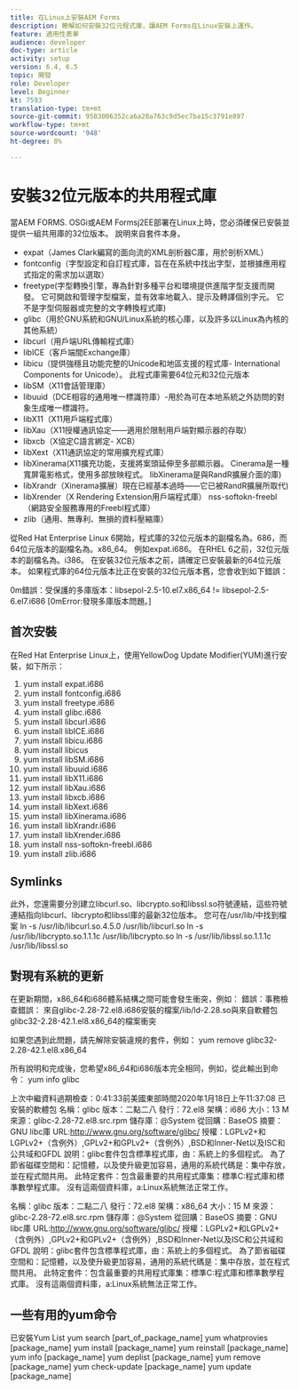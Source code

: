 ```yaml
---
title: 在Linux上安裝AEM Forms
description: 瞭解如何安裝32位元程式庫，讓AEM Forms在Linux安裝上運作。
feature: 適用性表單
audience: developer
doc-type: article
activity: setup
version: 6.4, 6.5
topic: 開發
role: Developer
level: Beginner
kt: 7593
translation-type: tm+mt
source-git-commit: 9583006352ca6a20a763c9d5ec7ba15c3791e897
workflow-type: tm+mt
source-wordcount: '948'
ht-degree: 0%

---
```



# 安裝32位元版本的共用程式庫

當AEM FORMS. OSGi或AEM Formsj2EE部署在Linux上時，您必須確保已安裝並提供一組共用庫的32位版本。  說明來自套件本身。

* expat（James Clark編寫的面向流的XML剖析器C庫，用於剖析XML）
* fontconfig（字型設定和自訂程式庫，旨在在系統中找出字型，並根據應用程式指定的需求加以選取）
* freetype(字型轉換引擎，專為針對多種平台和環境提供進階字型支援而開發。 它可開啟和管理字型檔案，並有效率地載入、提示及轉譯個別字元。 它不是字型伺服器或完整的文字轉換程式庫)
* glibc（用於GNU系統和GNU/Linux系統的核心庫，以及許多以Linux為內核的其他系統）
* libcurl（用戶端URL傳輸程式庫）
* libICE（客戶端間Exchange庫）
* libicu（提供強穩且功能完整的Unicode和地區支援的程式庫- International Components for Unicode）。 此程式庫需要64位元和32位元版本
* libSM（X11會話管理庫）
* libuuid（DCE相容的通用唯一標識符庫）-用於為可在本地系統之外訪問的對象生成唯一標識符。
* libX11（X11用戶端程式庫）
* libXau（X11授權通訊協定——適用於限制用戶端對顯示器的存取）
* libxcb（X協定C語言綁定- XCB）
* libXext（X11通訊協定的常用擴充程式庫）
* libXinerama(X11擴充功能，支援將案頭延伸至多部顯示器。 Cinerama是一種寬屏電影格式，使用多部放映程式。 libXinerama是與RandR擴展介面的庫)
* libXrandr（Xinerama擴展）現在已經基本過時——它已被RandR擴展所取代)
* libXrender（X Rendering Extension用戶端程式庫）
nss-softokn-freebl（網路安全服務專用的Freebl程式庫）
* zlib（通用、無專利、無損的資料壓縮庫）

從Red Hat Enterprise Linux 6開始，程式庫的32位元版本的副檔名為。686，而64位元版本的副檔名為。x86_64。 例如expat.i686。 在RHEL 6之前，32位元版本的副檔名為。i386。 在安裝32位元版本之前，請確定已安裝最新的64位元版本。 如果程式庫的64位元版本比正在安裝的32位元版本舊，您會收到如下錯誤：

0m錯誤：受保護的多庫版本：libsepol-2.5-10.el7.x86_64 != libsepol-2.5-6.el7.i686 [0mError:發現多庫版本問題。]

## 首次安裝

在Red Hat Enterprise Linux上，使用YellowDog Update Modifier(YUM)進行安裝，如下所示：

1. yum install expat.i686
2. yum install fontconfig.i686
3. yum install freetype.i686
4. yum install glibc.i686
5. yum install libcurl.i686
6. yum install libICE.i686
7. yum install libicu.i686
8. yum install libicus
9. yum install libSM.i686
10. yum install libuuid.i686
11. yum install libX11.i686
12. yum install libXau.i686
13. yum install libxcb.i686
14. yum install libXext.i686
15. yum install libXinerama.i686
16. yum install libXrandr.i686
17. yum install libXrender.i686
18. yum install nss-softokn-freebl.i686
19. yum install zlib.i686

## Symlinks

此外，您還需要分別建立libcurl.so、libcrypto.so和libssl.so符號連結，這些符號連結指向libcurl、libcrypto和libssl庫的最新32位版本。 您可在/usr/lib/中找到檔案
ln -s /usr/lib/libcurl.so.4.5.0 /usr/lib/libcurl.so
ln -s /usr/lib/libcrypto.so.1.1.1c /usr/lib/libcrypto.so
ln -s /usr/lib/libssl.so.1.1.1c /usr/lib/libssl.so

## 對現有系統的更新

在更新期間，x86_64和i686體系結構之間可能會發生衝突，例如：
錯誤：事務檢查錯誤：
來自glibc-2.28-72.el8.i686安裝的檔案/lib/ld-2.28.so與來自軟體包glibc32-2.28-42.1.el8.x86_64的檔案衝突

如果您遇到此問題，請先解除安裝違規的套件，例如：
yum remove glibc32-2.28-42.1.el8.x86_64

所有說明和完成後，您希望x86_64和i686版本完全相同，例如，從此輸出到命令：
yum info glibc

上次中繼資料過期檢查：0:41:33前美國東部時間2020年1月18日上午11:37:08
已安裝的軟體包
名稱：glibc
版本：二點二八
發行：72.el8
架構：i686
大小：13 M
來源：glibc-2.28-72.el8.src.rpm
儲存庫：@System
從回購：BaseOS
摘要：GNU libc庫
URL:http://www.gnu.org/software/glibc/
授權：LGPLv2+和LGPLv2+（含例外）,GPLv2+和GPLv2+（含例外）,BSD和Inner-Net以及ISC和公共域和GFDL
說明：glibc套件包含標準程式庫，由：系統上的多個程式。 為了節省磁碟空間和：記憶體，以及使升級更加容易，通用的系統代碼是：集中存放，並在程式間共用。 此特定套件：包含最重要的共用程式庫集：標準C:程式庫和標準數學程式庫。 沒有這兩個資料庫，a:Linux系統無法正常工作。

名稱：glibc
版本：二點二八
發行：72.el8
架構：x86_64
大小：15 M
來源：glibc-2.28-72.el8.src.rpm
儲存庫：@System
從回購：BaseOS
摘要：GNU libc庫
URL:http://www.gnu.org/software/glibc/
授權：LGPLv2+和LGPLv2+（含例外）,GPLv2+和GPLv2+（含例外）,BSD和Inner-Net以及ISC和公共域和GFDL
說明：glibc套件包含標準程式庫，由：系統上的多個程式。 為了節省磁碟空間和：記憶體，以及使升級更加容易，通用的系統代碼是：集中存放，並在程式間共用。 此特定套件：包含最重要的共用程式庫集：標準C:程式庫和標準數學程式庫。 沒有這兩個資料庫，a:Linux系統無法正常工作。

## 一些有用的yum命令

已安裝Yum List
yum search [part_of_package_name]
yum whatprovies [package_name]
yum install [package_name]
yum reinstall [package_name]
yum info [package_name]
yum deplist [package_name]
yum remove [package_name]
yum check-update [package_name]
yum update [package_name]
